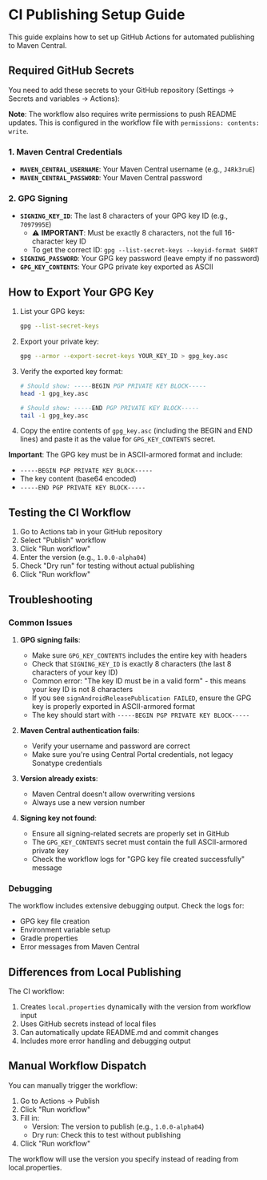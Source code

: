 # CI Publishing Setup Guide

This guide explains how to set up GitHub Actions for automated publishing to Maven Central.

## Required GitHub Secrets

You need to add these secrets to your GitHub repository (Settings → Secrets and variables → Actions):

**Note**: The workflow also requires write permissions to push README updates. This is configured in the workflow file with `permissions: contents: write`.

### 1. Maven Central Credentials
- **`MAVEN_CENTRAL_USERNAME`**: Your Maven Central username (e.g., `J4Rk3ruE`)
- **`MAVEN_CENTRAL_PASSWORD`**: Your Maven Central password

### 2. GPG Signing
- **`SIGNING_KEY_ID`**: The last 8 characters of your GPG key ID (e.g., `7097995E`)
  - ⚠️ **IMPORTANT**: Must be exactly 8 characters, not the full 16-character key ID
  - To get the correct ID: `gpg --list-secret-keys --keyid-format SHORT`
- **`SIGNING_PASSWORD`**: Your GPG key password (leave empty if no password)
- **`GPG_KEY_CONTENTS`**: Your GPG private key exported as ASCII

## How to Export Your GPG Key

1. List your GPG keys:
   ```bash
   gpg --list-secret-keys
   ```

2. Export your private key:
   ```bash
   gpg --armor --export-secret-keys YOUR_KEY_ID > gpg_key.asc
   ```

3. Verify the exported key format:
   ```bash
   # Should show: -----BEGIN PGP PRIVATE KEY BLOCK-----
   head -1 gpg_key.asc
   
   # Should show: -----END PGP PRIVATE KEY BLOCK-----
   tail -1 gpg_key.asc
   ```

4. Copy the entire contents of `gpg_key.asc` (including the BEGIN and END lines) and paste it as the value for `GPG_KEY_CONTENTS` secret.

**Important**: The GPG key must be in ASCII-armored format and include:
- `-----BEGIN PGP PRIVATE KEY BLOCK-----`
- The key content (base64 encoded)
- `-----END PGP PRIVATE KEY BLOCK-----`

## Testing the CI Workflow

1. Go to Actions tab in your GitHub repository
2. Select "Publish" workflow
3. Click "Run workflow"
4. Enter the version (e.g., `1.0.0-alpha04`)
5. Check "Dry run" for testing without actual publishing
6. Click "Run workflow"

## Troubleshooting

### Common Issues

1. **GPG signing fails**: 
   - Make sure `GPG_KEY_CONTENTS` includes the entire key with headers
   - Check that `SIGNING_KEY_ID` is exactly 8 characters (the last 8 characters of your key ID)
   - Common error: "The key ID must be in a valid form" - this means your key ID is not 8 characters
   - If you see `signAndroidReleasePublication FAILED`, ensure the GPG key is properly exported in ASCII-armored format
   - The key should start with `-----BEGIN PGP PRIVATE KEY BLOCK-----`

2. **Maven Central authentication fails**:
   - Verify your username and password are correct
   - Make sure you're using Central Portal credentials, not legacy Sonatype credentials

3. **Version already exists**:
   - Maven Central doesn't allow overwriting versions
   - Always use a new version number

4. **Signing key not found**:
   - Ensure all signing-related secrets are properly set in GitHub
   - The `GPG_KEY_CONTENTS` secret must contain the full ASCII-armored private key
   - Check the workflow logs for "GPG key file created successfully" message

### Debugging

The workflow includes extensive debugging output. Check the logs for:
- GPG key file creation
- Environment variable setup
- Gradle properties
- Error messages from Maven Central

## Differences from Local Publishing

The CI workflow:
1. Creates `local.properties` dynamically with the version from workflow input
2. Uses GitHub secrets instead of local files
3. Can automatically update README.md and commit changes
4. Includes more error handling and debugging output

## Manual Workflow Dispatch

You can manually trigger the workflow:
1. Go to Actions → Publish
2. Click "Run workflow"
3. Fill in:
   - Version: The version to publish (e.g., `1.0.0-alpha04`)
   - Dry run: Check this to test without publishing
4. Click "Run workflow"

The workflow will use the version you specify instead of reading from local.properties.